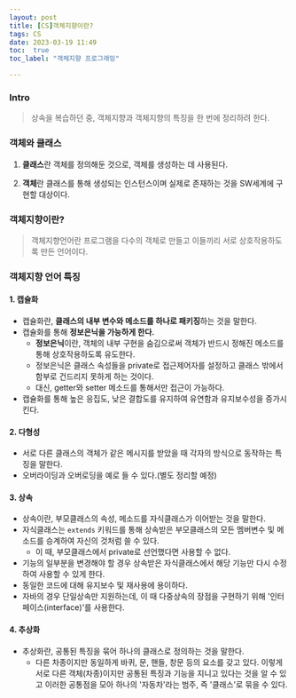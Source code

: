 ```yaml
---
layout: post
title: [CS]객체지향이란?
tags: CS
date: 2023-03-19 11:49
toc:  true
toc_label: "객체지향 프로그래밍"

---
```


### Intro
> 상속을 복습하던 중, 객체지향과 객체지향의 특징을 한 번에 정리하려 한다.

### 객체와 클래스
1. **클래스**란 객체를 정의해둔 것으로, 객체를 생성하는 데 사용된다.

2. **객체**란 클래스를 통해 생성되는 인스턴스이며 실제로 존재하는 것을 SW세계에 구현할 대상이다.

### 객체지향이란?
> 객체지향언어란 프로그램을 다수의 객체로 만들고 이들끼리 서로 상호작용하도록 만든 언어이다.

### 객체지향 언어 특징

#### 1. 캡슐화
- 캡슐화란, **클래스의 내부 변수와 메소드를 하나로 패키징**하는 것을 말한다.
- 캡슐화를 통해 **정보은닉을 가능하게 한다.**
    - **정보은닉**이란, 객체의 내부 구현을 숨김으로써 객체가 반드시 정해진 메소드를 통해 상호작용하도록 유도한다.
    - 정보은닉은 클래스 속성들을 private로 접근제어자를 설정하고 클래스 밖에서 함부로 건드리지 못하게 하는 것이다.
    - 대신, getter와 setter 메소드를 통해서만 접근이 가능하다.
- 캡슐화를 통해 높은 응집도, 낮은 결합도를 유지하여 유연함과 유지보수성을 증가시킨다.

#### 2. 다형성
- 서로 다른 클래스의 객체가 같은 메시지를 받았을 때 각자의 방식으로 동작하는 특징을 말한다.
- 오버라이딩과 오버로딩을 예로 들 수 있다.(별도 정리할 예정)

#### 3. 상속
- 상속이란, 부모클래스의 속성, 메소드를 자식클래스가 이어받는 것을 말한다.
- 자식클래스는 `extends` 키워드를 통해 상속받은 부모클래스의 모든 멤버변수 및 메소드를 승계하여 자신의 것처럼 쓸 수 있다.
    - 이 때, 부모클래스에서 private로 선언했다면 사용할 수 없다.
- 기능의 일부분을 변경해야 할 경우 상속받은 자식클래스에서 해당 기능만 다시 수정하여 사용할 수 있게 한다.
- 동일한 코드에 대해 유지보수 및 재사용에 용이하다.
- 자바의 경우 단일상속만 지원하는데, 이 때 다중상속의 장점을 구현하기 위해 '인터페이스(interface)'를 사용한다.

#### 4. 추상화
- 추상화란, 공통된 특징을 묶어 하나의 클래스로 정의하는 것을 말한다.
    - 다른 차종이지만 동일하게 바퀴, 문, 핸들, 창문 등의 요소를 갖고 있다. 이렇게 서로 다른 객체(차종)이지만 공통된 특징과 기능을 지니고 있다는 것을 알 수 있고 이러한 공통점을 모아 하나의 '자동차'라는 범주, 즉 '클래스'로 묶을 수 있다.

